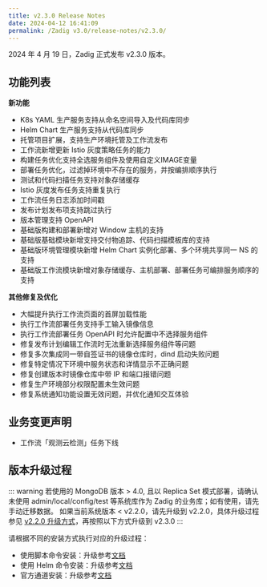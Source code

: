 ```yaml
---
title: v2.3.0 Release Notes
date: 2024-04-12 16:41:09
permalink: /Zadig v3.0/release-notes/v2.3.0/
---
```


2024 年 4 月 19 日，Zadig 正式发布 v2.3.0 版本。

## 功能列表
**新功能**
- K8s YAML 生产服务支持从命名空间导入及代码库同步
- Helm Chart 生产服务支持从代码库同步
- 托管项目扩展，支持生产环境托管及工作流发布
- 工作流新增更新 Istio 灰度策略任务的能力
- 构建任务优化支持全选服务组件及使用自定义IMAGE变量
- 部署任务优化，过滤掉环境中不存在的服务，并按编排顺序执行
- 测试和代码扫描任务支持对象存储缓存
- Istio 灰度发布任务支持重复执行
- 工作流任务日志添加时间戳
- 发布计划发布项支持跳过执行
- 版本管理支持 OpenAPI
- 基础版构建和部署新增对 Window 主机的支持
- 基础版基础模块新增支持交付物追踪、代码扫描模板库的支持
- 基础版环境管理模块新增 Helm Chart 实例化部署、多个环境共享同一 NS 的支持
- 基础版工作流模块新增对象存储缓存、主机部署、部署任务可编排服务顺序的支持

**其他修复及优化**
- 大幅提升执行工作流页面的首屏加载性能
- 执行工作流部署任务支持手工输入镜像信息
- 执行工作流部署任务 OpenAPI 时允许配置中不选择服务组件
- 修复发布计划编辑工作流时无法重新选择服务组件等问题
- 修复多次集成同一带自签证书的镜像仓库时，dind 启动失败问题 
- 修复特定情况下环境中服务状态和详情显示不正确问题
- 修复创建版本时镜像仓库中带 IP 和端口报错问题
- 修复生产环境部分权限配置未生效问题
- 修复系统通知功能设置无效问题，并优化通知交互体验


## 业务变更声明

- 工作流「观测云检测」任务下线


## 版本升级过程

::: warning
若使用的 MongoDB 版本 > 4.0, 且以 Replica Set 模式部署，请确认未使用 admin/local/config/test 等系统库作为 Zadig 的业务库；如有使用，请先手动迁移数据。
如果当前系统版本 < v2.2.0，请先升级到 v2.2.0，具体升级过程参见 [v2.2.0 升级方式](/Zadig%20v2.2.0/release-notes/v2.2.0/#版本升级过程)，再按照以下方式升级到 v2.3.0
:::


请根据不同的安装方式执行对应的升级过程：

- 使用脚本命令安装：升级参考[文档](/Zadig%20v2.3/install/helm-deploy/#升级)
- 使用 Helm 命令安装：升级参考[文档](/Zadig%20v2.3/install/helm-deploy/#升级)
- 官方通道安装：升级参考[文档](/Zadig%20v2.3/stable/install/#升级)




